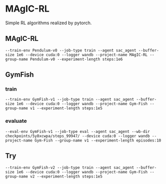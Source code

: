 # MAgIC-RL

Simple RL algorithms realized by pytorch.

## MAgIC-RL
```
--train-env Pendulum-v0 --job-type train --agent sac_agent --buffer-size 1e6 --device cuda:0 --logger wandb --project-name MAgIC-RL --group-name Pendulum-v0 --experiment-length steps:1e6
```

## GymFish
### train
```
--train-env GymFish-v1 --job-type train --agent sac_agent --buffer-size 1e6 --device cuda:0 --logger wandb --project-name Gym-Fish --group-name v1 --experiment-length steps:1e5
```
### evaluate
```
--eval-env GymFish-v1 --job-type eval --agent sac_agent --wb-dir checkpoints/5y8xcwpa/steps_99947/ --device cuda:0 --logger wandb --project-name Gym-Fish --group-name v1 --experiment-length episodes:10
```

## Try
```
--train-env GymFish-v2 --job-type train --agent sac_agent --buffer-size 1e6 --device cuda:0 --logger wandb --project-name Gym-Fish --group-name v2 --experiment-length steps:1e5
```
